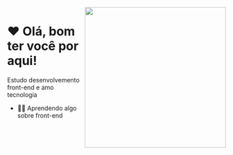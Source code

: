 <img src = "banner.gif" width = "325px" align = "right">

# ❤ Olá, bom ter você por aqui!


Estudo desenvolvemento front-end e amo tecnologia



- 👩‍💻 Aprendendo algo sobre front-end


